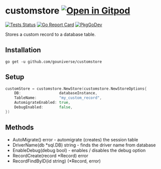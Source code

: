 # customstore <a href="https://gitpod.io/#https://github.com/gouniverse/customstore" style="float:right:"><img src="https://gitpod.io/button/open-in-gitpod.svg" alt="Open in Gitpod" loading="lazy"></a>

[![Tests Status](https://github.com/gouniverse/customstore/actions/workflows/tests.yml/badge.svg?branch=main)](https://github.com/gouniverse/customstore/actions/workflows/tests.yml)
[![Go Report Card](https://goreportcard.com/badge/github.com/gouniverse/customstore)](https://goreportcard.com/report/github.com/gouniverse/customstore)
[![PkgGoDev](https://pkg.go.dev/badge/github.com/gouniverse/customstore)](https://pkg.go.dev/github.com/gouniverse/customstore)

Stores a custom record to a database table.

## Installation
```
go get -u github.com/gouniverse/customstore
```

## Setup

```go
customStore = customstore.NewStore(customstore.NewStoreOptions{
	DB:                 databaseInstance,
	TableName:          "my_custom_record",
	AutomigrateEnabled: true,
	DebugEnabled:       false,
})
```

## Methods

- AutoMigrate() error - automigrate (creates) the session table
- DriverName(db *sql.DB) string - finds the driver name from database
- EnableDebug(debug bool) - enables / disables the debug option
- RecordCreate(record *Record) error
- RecordFindByID(id string) (*Record, error)
